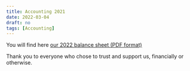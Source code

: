 ```yaml
---
title: Accounting 2021
date: 2022-03-04
draft: no
tags: [Accounting]
---
```

You will find here [our 2022 balance sheet (PDF format)](/media/post/bilan_compta_2022/compta2022.en.pdf)

Thank you to everyone who chose to trust and support us, financially or otherwise.
